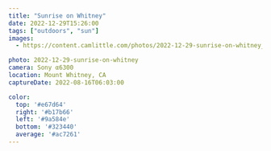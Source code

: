 ```yaml
---
title: "Sunrise on Whitney"
date: 2022-12-29T15:26:00
tags: ["outdoors", "sun"]
images:
  - https://content.camlittle.com/photos/2022-12-29-sunrise-on-whitney_1280.jpg

photo: 2022-12-29-sunrise-on-whitney
camera: Sony α6300
location: Mount Whitney, CA
captureDate: 2022-08-16T06:03:00

color:
  top: '#e67d64'
  right: '#b17b66'
  left: '#9a584e'
  bottom: '#323440'
  average: '#ac7261'
---
```

